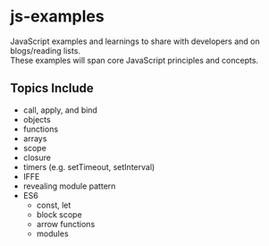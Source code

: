 # js-examples
JavaScript examples and learnings to share with developers and on blogs/reading lists.  
These examples will span core JavaScript principles and concepts.

## Topics Include
- call, apply, and bind
- objects
- functions
- arrays 
- scope
- closure
- timers (e.g. setTimeout, setInterval)
- IFFE
- revealing module pattern
- ES6
  - const, let
  - block scope
  - arrow functions
  - modules
